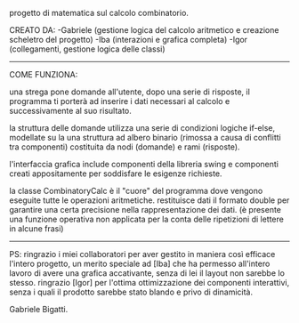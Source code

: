

progetto di matematica sul calcolo combinatorio.


CREATO DA:
  -Gabriele (gestione logica del calcolo aritmetico e creazione scheletro del progetto)
  -Iba  (interazioni e grafica completa)
  -Igor  (collegamenti, gestione logica delle classi)

------------------------------------------------------------------------------------------------

COME FUNZIONA:

una strega pone domande all'utente, dopo una serie di risposte, il programma ti porterà
ad inserire i dati necessari al calcolo e successivamente al suo risultato.

la struttura delle domande utilizza una serie di condizioni logiche if-else, modellate
su la una struttura ad albero  binario (rimossa a causa di conflitti tra componenti) costituita
da nodi (domande) e rami (risposte).

l'interfaccia grafica include componenti della libreria swing e componenti creati appositamente
per soddisfare le esigenze richieste.

la classe CombinatoryCalc è il "cuore" del programma dove vengono eseguite tutte le operazioni
aritmetiche. restituisce dati il formato double per garantire una certa precisione nella 
rappresentazione dei dati. (è presente una funzione operativa non applicata per la conta delle
ripetizioni di lettere in alcune frasi)

------------------------------------------------------------------------------------------------


PS: ringrazio i miei collaboratori per aver gestito in maniera così efficace l'intero progetto,
un merito speciale ad [Iba] che ha permesso all'intero lavoro di avere una grafica accativante,
senza di lei il layout non sarebbe lo stesso.
ringrazio [Igor] per l'ottima ottimizzazione dei componenti interattivi, senza i quali
il prodotto sarebbe stato blando e privo di dinamicità.

Gabriele Bigatti.

